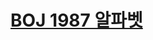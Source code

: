 # [BOJ 1987 알파벳](https://www.acmicpc.net/problem/1987)
<!--tags: backtrack, dfs, graph, traversal-->
